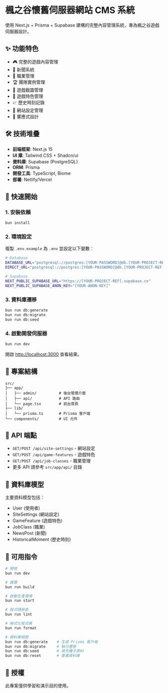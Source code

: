 # 楓之谷懷舊伺服器網站 CMS 系統

使用 Next.js + Prisma + Supabase 建構的完整內容管理系統，專為楓之谷遊戲伺服器設計。

## ✨ 功能特色

- 🎮 完整的遊戲內容管理
- 📰 新聞系統
- 👥 職業管理
- 🏆 團隊實例管理
- 📸 遊戲截圖管理
- 🎯 遊戲特色管理
- 📈 歷史時刻記錄
- 🎨 網站設定管理
- 📱 響應式設計

## 🛠️ 技術堆疊

- **前端框架**: Next.js 15
- **UI 庫**: Tailwind CSS + Shadcn/ui
- **資料庫**: Supabase (PostgreSQL)
- **ORM**: Prisma
- **開發工具**: TypeScript, Biome
- **部署**: Netlify/Vercel

## 🚀 快速開始

### 1. 安裝依賴

```bash
bun install
```

### 2. 環境設定

複製 `.env.example` 為 `.env` 並設定以下變數：

```bash
# Database
DATABASE_URL="postgresql://postgres:[YOUR-PASSWORD]@db.[YOUR-PROJECT-REF].supabase.co:5432/postgres"
DIRECT_URL="postgresql://postgres:[YOUR-PASSWORD]@db.[YOUR-PROJECT-REF].supabase.co:5432/postgres"

# Supabase
NEXT_PUBLIC_SUPABASE_URL="https://[YOUR-PROJECT-REF].supabase.co"
NEXT_PUBLIC_SUPABASE_ANON_KEY="[YOUR-ANON-KEY]"
```

### 3. 資料庫遷移

```bash
bun run db:generate
bun run db:migrate
bun run db:seed
```

### 4. 啟動開發伺服器

```bash
bun run dev
```

開啟 [http://localhost:3000](http://localhost:3000) 查看結果。

## 📁 專案結構

```
src/
├── app/
│   ├── admin/          # 後台管理介面
│   ├── api/            # API 路由
│   └── page.tsx        # 前台首頁
├── lib/
│   └── prisma.ts       # Prisma 客戶端
└── components/         # UI 元件
```

## 🎯 API 端點

- `GET/POST /api/site-settings` - 網站設定
- `GET/POST /api/game-features` - 遊戲特色
- `GET/POST /api/job-classes` - 職業管理
- 更多 API 請參考 `src/app/api/` 目錄

## 📝 資料庫模型

主要資料模型包括：
- User (使用者)
- SiteSettings (網站設定)
- GameFeature (遊戲特色)
- JobClass (職業)
- NewsPost (新聞)
- HistoricalMoment (歷史時刻)

## 🔧 可用指令

```bash
# 開發
bun run dev

# 建置
bun run build

# 啟動生產環境
bun run start

# 程式碼檢查
bun run lint

# 格式化程式碼
bun run format

# 資料庫相關
bun run db:generate    # 生成 Prisma 客戶端
bun run db:migrate     # 執行遷移
bun run db:seed        # 填充種子資料
bun run db:reset       # 重置資料庫
```

## 📄 授權

此專案僅供學習和演示目的使用。
